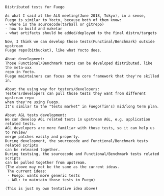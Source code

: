     Distributed tests for Fuego

    As what I said at the ALS meeting(June 2018, Tokyo), in a sense,
    Fuego is similar to Yocto, because both of them know:
    - where is the sourcecode(tarball or gitrepo)
    - how to build and maketar
    - what artifacts should be added/deployed to the final distro/targets

    Now, I think we can develop those tests(Functinal/Benchmark) outside upstream
    Fuego repo(bitbucket), like what Yocto does.

    About development:
    Those Functional/Benchmark tests can be developed distributed, like the meta-xxx
    repo in Yocto. 
    Fuego maintainers can focus on the core framework that they're skilled in.

    About the using way for testers/developers:
    Testers/developers can pull those tests they want from different upstream repo
    when they're using Fuego.
    It's similar to the "tests market" in Fuego(Tim's) mid/long term plan.

    About AGL tests development:
    We can develop AGL related tests in upstream AGL, e.g. application related tests.
    AGL developers are more familiar with those tests, so it can help us to review/
    merge patches easily and properly. 
    During development, the sourcecode and Functional/Benchmark tests related scripts
    can be released together.
    During testsing, the sourcecode and Functional/Benchmark tests related scripts
    can be pulled together from upstream.
    (The above may not be the same as the current ideas.
     The current ideas:
     - Fuego: wants more generic tests
     - AGL: to maintain those tests in Fuego)

    (This is just my own tentative idea above)

